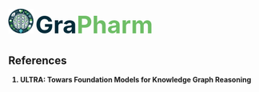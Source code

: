 <img src="./assets/GraPharm-icon.png" alt="drawing" width="50"/> <b><font size=50 color="#012B39">Gra</font><font size=50 color="#6EBE66">Pharm</font><b>



## References

1. ULTRA: Towars Foundation Models for Knowledge Graph Reasoning